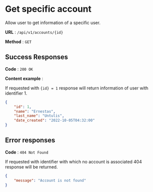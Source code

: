 # Get specific account

Allow user to get information of a specific user.

**URL** : `/api/v1/accounts/{id}`

**Method** : `GET`

## Success Responses

**Code** : `200 OK`

**Content example** : 

If requested with `{id} = 1` response will return information of user with identifier 1. 

```json
{
    "id": 1,
    "name": "Ernestas",
    "last_name": "Untulis",
    "date_created": "2022-10-05T04:32:00"
}
```
## Error responses

**Code** : `404 Not Found`

If requested with identifier with which no account is associated 404 response will be returned.

```json
{
    "message": "Account is not found"
}
```